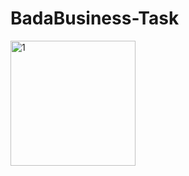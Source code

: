 # BadaBusiness-Task
<img src="https://user-images.githubusercontent.com/40773012/200192632-28549999-09db-4735-a4da-1c98ac1c7f72.jpeg" alt="1" width="200"/>    
